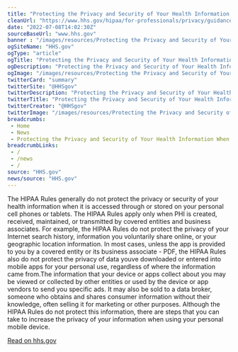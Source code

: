 ```yaml
--- 
title: "Protecting the Privacy and Security of Your Health Information When Using Your Personal Cell Phone or Tablet"
cleanUrl: "https://www.hhs.gov/hipaa/for-professionals/privacy/guidance/cell-phone-hipaa/index.html"
date: "2022-07-08T14:02:30Z"
sourceBaseUrl: "www.hhs.gov"
banner : "/images/resources/Protecting the Privacy and Security of Your Health Information When Using Your Personal Cell Phone or Tablet.png"
ogSiteName: "HHS.gov"
ogType: "article"
ogTitle: "Protecting the Privacy and Security of Your Health Information When Using Your Personal Cell Phone or Tablet"
ogDescription: "Protecting the Privacy and Security of Your Health Information When Using Your Personal Cell Phone or Tablet"
ogImage: "/images/resources/Protecting the Privacy and Security of Your Health Information When Using Your Personal Cell Phone or Tablet.png"
twitterCard: "summary"
twitterSite: "@HHSgov"
twitterDescription: "Protecting the Privacy and Security of Your Health Information When Using Your Personal Cell Phone or Tablet"
twitterTitle: "Protecting the Privacy and Security of Your Health Information When Using Your Personal Cell Phone or Tablet"
twitterCreator: "@HHSgov"
twitterImage: "/images/resources/Protecting the Privacy and Security of Your Health Information When Using Your Personal Cell Phone or Tablet.png"
breadcrumbs:
 - Home
 - News
 - Protecting the Privacy and Security of Your Health Information When Using Your Personal Cell Phone or Tablet
breadcrumbLinks:
 - / 
 - /news
 - / 
source: "HHS.gov"
news/source: "HHS.gov"
---
```

The HIPAA Rules generally do not protect the privacy or security of your health information when it is accessed through or stored on your personal cell phones or tablets. The HIPAA Rules apply only when PHI is created, received, maintained, or transmitted by covered entities and business associates. For example, the HIPAA Rules do not protect the privacy of your Internet search history, information you voluntarily share online, or your geographic location information. In most cases, unless the app is provided to you by a covered entity or its business associate - PDF, the HIPAA Rules also do not protect the privacy of data youve downloaded or entered into mobile apps for your personal use, regardless of where the information came from.The information that your device or apps collect about you may be viewed or collected by other entities or used by the device or app vendors to send you specific ads. It may also be sold to a data broker, someone who obtains and shares consumer information without their knowledge, often selling it for marketing or other purposes. Although the HIPAA Rules do not protect this information, there are steps that you can take to increase the privacy of your information when using your personal mobile device.  
  
[Read on hhs.gov](https://www.hhs.gov/hipaa/for-professionals/privacy/guidance/cell-phone-hipaa/index.html)
